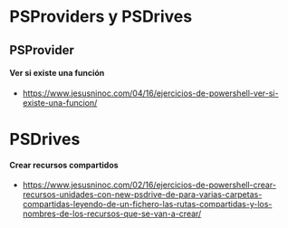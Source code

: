# PSProviders y PSDrives

## PSProvider
#### Ver si existe una función
* https://www.jesusninoc.com/04/16/ejercicios-de-powershell-ver-si-existe-una-funcion/

# PSDrives
#### Crear recursos compartidos
* https://www.jesusninoc.com/02/16/ejercicios-de-powershell-crear-recursos-unidades-con-new-psdrive-de-para-varias-carpetas-compartidas-leyendo-de-un-fichero-las-rutas-compartidas-y-los-nombres-de-los-recursos-que-se-van-a-crear/
